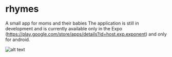 # rhymes

A small app for moms and their babies
The application is still in development and is currently available only in the Expo (https://play.google.com/store/apps/details?id=host.exp.exponent) and only for android.

![alt text](https://play.google.com/store/apps/details?id=com.mpaukov.rhymes)
